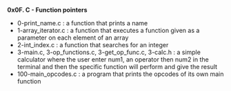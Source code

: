 **0x0F. C - Function pointers**

* 0-print_name.c : a function that prints a name
* 1-array_iterator.c : a function that executes a function given as a parameter on each element of an array
* 2-int_index.c : a function that searches for an integer
* 3-main.c, 3-op_functions.c, 3-get_op_func.c, 3-calc.h : a simple calculator where the user enter num1, an operator then num2 in the terminal and then the specific function will perform and give the result
* 100-main_opcodes.c : a program that prints the opcodes of its own main function
